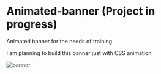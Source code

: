 # Animated-banner (Project in progress)
 Animated banner for the needs of training
 
 I am planning to build this banner just with CSS animation
 
 ![banner](https://user-images.githubusercontent.com/32135862/33763998-e74f9c90-dc12-11e7-859f-761585dea545.jpg)

 
 
